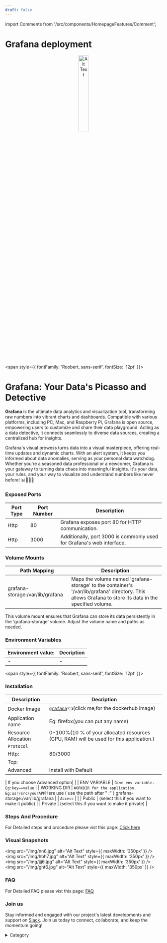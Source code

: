 ```yaml
---
draft: false
---
```

import Comments from '/src/components/HomepageFeatures/Comment';




# Grafana deployment

<p align="center">
  <img src="/img/vf.jpg" alt="Alt Text" width="25%"/>
</p>

<span style={{ fontFamily: 'Roobert, sans-serif', fontSize: '12pt' }}>

# Grafana: Your Data's Picasso and Detective

**Grafana** is the ultimate data analytics and visualization tool, transforming raw numbers into vibrant charts and dashboards. Compatible with various platforms, including PC, Mac, and Raspberry Pi, Grafana is open source, empowering users to customize and share their data playground. Acting as a data detective, it connects seamlessly to diverse data sources, creating a centralized hub for insights.

Grafana's visual prowess turns data into a visual masterpiece, offering real-time updates and dynamic charts. With an alert system, it keeps you informed about data anomalies, serving as your personal data watchdog. Whether you're a seasoned data professional or a newcomer, Grafana is your gateway to turning data chaos into meaningful insights. It's your data, your rules, and your way to visualize and understand numbers like never before! 📊🕵️‍♂️✨
### Exposed Ports

| Port Type | Port Number | Description |
| --------- | ----------- | ----------- |
| Http      | 80          | Grafana exposes port 80 for HTTP communication. |
| Http      | 3000        | Additionally, port 3000 is commonly used for Grafana's web interface. |

### Volume Mounts

| Path Mapping                                  | Description                                            |
| ---------------------------------------------- | ------------------------------------------------------ |
| grafana-storage:/var/lib/grafana               | Maps the volume named 'grafana-storage' to the container's '/var/lib/grafana' directory. This allows Grafana to store its data in the specified volume. |

This volume mount ensures that Grafana can store its data persistently in the 'grafana-storage' volume. Adjust the volume name and paths as needed.

### Environment Variables


|   **Environment value:**          | Decription                                                                                                               | 
| --------------------- | ------                                                                                                                   | 
|-       |  -                              |


</span>


<span style={{ fontFamily: 'Roobert, sans-serif', fontSize: '12pt' }}>

### Installation

|  Description          | Decription                                                                                                               | 
| --------------------- | ------                                                                                                                   | 
| Docker Image          |  [`grafana`](https://hub.docker.com/r/grafana/grafana)👈(click me,for the dockerhub image)                                   |
| Application name      |  Eg: firefox(you can put any name)                                                                                        | 
| Resource Allocation   |  0-100%(10 % of your allocated resources (CPU, RAM) will be used for this application.)                                  | 
| `Protocol`            |                                                                                                                          | 
|  Http:                |  80/3000                                                                                                                    |
|  Tcp:                 |                                                                                                                          | 
|    Advanced           |    Install with Default                                                                                                  |

| If you choose Advanced option|                                                                                                                   | 
| ENV VARIABLE          | ```Give env variable.``` ```Eg:key==value```                                                                             | 
| WORKING DIR           | ```WORKDIR for the application.``` ```Eg:usr/src/yourAPP```Here use ( use the path after   " :"  ) grafana-storage:/var/lib/grafana                      |
| `Access`              |                                                                                                                          | 
| Public                |    (select this if you want to make it public)                                                                           |
| Private               |  (select this if you want to make it private)                                                                            |

### Steps And Procedure&#x20;

For Detailed steps and procedure please vist this page: [Click here](https://techscaleinfinite.github.io/introduction/cloud-float/Steps%20and%20procedure)



### Visual Snapshots
<img src="/img/nn6.jpg" alt="Alt Text" style={{ maxWidth: '350px' }} /> <img src="/img/hbh7.jpg" alt="Alt Text" style={{ maxWidth: '350px' }} /> <img src="/img/jjj6.jpg" alt="Alt Text" style={{ maxWidth: '350px' }} /> <img src="/img/ght6.jpg" alt="Alt Text" style={{ maxWidth: '350px' }} />

### FAQ

For Detailed FAQ please vist this page: [FAQ](https://techscaleinfinite.github.io/FAQ)

### Join us

Stay informed and engaged with our project's latest developments and support on [Slack](https://app.slack.com/client/T04QS32JX6E/C04QKEWE146). Join us today to connect, collaborate, and keep the momentum going!&#x20;

<details>

<summary>Category</summary>

Kubernetes, cloud computing, DevOps, cloud services, hosting platform, container orchestration, cloud infrastructure, cloud deployment, cloud management, cloud technology, cloud solutions, grafana

</details>

</span>

<Comments />